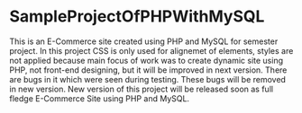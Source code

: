# SampleProjectOfPHPWithMySQL
This is an E-Commerce site created using PHP and MySQL for semester project. 
In this project CSS is only used for alignemet of elements, styles are not applied because main focus of work was to create dynamic site
using PHP, not front-end designing, but it will be improved in next version.
There are bugs in it which were seen during testing. 
These bugs will be removed in new version.
New version of this project will be released soon as full fledge E-Commerce Site using PHP and MySQL.
